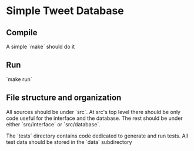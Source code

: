 # Simple Tweet Database

## Compile
A simple ´make´ should do it

## Run
´make run´

## File structure and organization
All sources should be under ´src´. At src's top level there should be only code useful for the interface and the database. The rest should be under either ´src/interface´ or ´src/database´.

The ´tests´ directory contains code dedicated to generate and run tests. All test data should be stored in the ´data´ subdirectory
